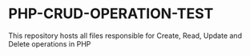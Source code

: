 # PHP-CRUD-OPERATION-TEST
This repository hosts all files responsible for Create, Read, Update and Delete operations in PHP
